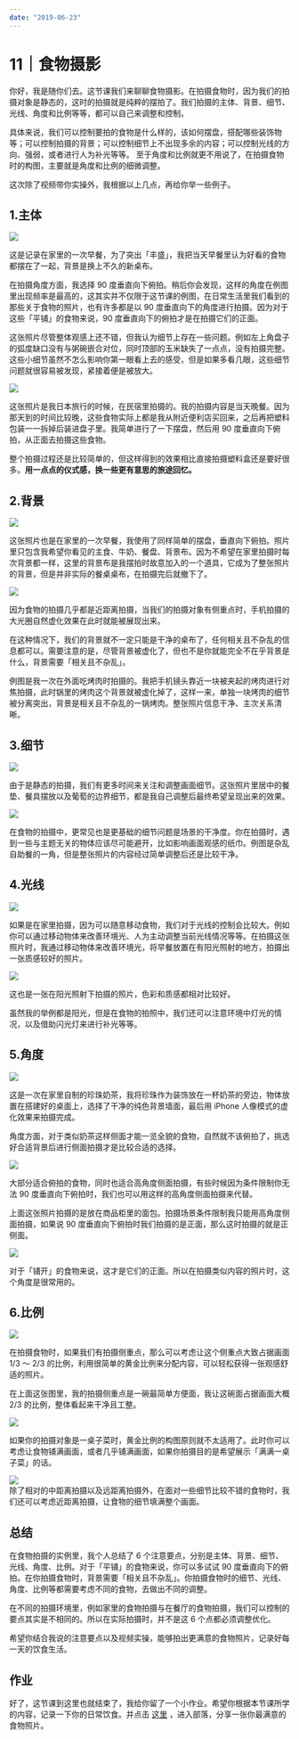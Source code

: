 ```yaml
---
date: "2019-06-23"
---  
```

      
# 11｜食物摄影
你好，我是随你们去。这节课我们来聊聊食物摄影。在拍摄食物时，因为我们的拍摄对象是静态的，这时的拍摄就是纯粹的摆拍了。我们拍摄的主体、背景、细节、光线、角度和比例等等，都可以自己来调整和控制。

具体来说，我们可以控制要拍的食物是什么样的，该如何摆盘，搭配哪些装饰物等；可以控制拍摄的背景；可以控制细节上不出现多余的内容；可以控制光线的方向、强弱，或者进行人为补光等等。 至于角度和比例就更不用说了，在拍摄食物时的构图，主要就是角度和比例的细微调整。

这次除了视频带你实操外，我根据以上几点，再给你举一些例子。

## 1.主体

![](/images/手机摄影/04.练习部分/resourceimage61e6619eb393f1e4f46256247a51852655e6.jpg)

这是记录在家里的一次早餐，为了突出「丰盛」，我把当天早餐里认为好看的食物都摆在了一起，背景是换上不久的新桌布。

在拍摄角度方面，我选择 90 度垂直向下俯拍。稍后你会发现，这样的角度在例图里出现频率是最高的，这其实并不仅限于这节课的例图，在日常生活里我们看到的那些关于食物的照片，也有许多都是以 90 度垂直向下的角度进行拍摄。因为对于这些「平铺」的食物来说，90 度垂直向下的俯拍才是在拍摄它们的正面。

这张照片尽管整体观感上还不错，但我认为细节上存在一些问题。例如左上角盘子的弧度缺口没有与粥碗嵌合对位，同时顶部的玉米缺失了一点点，没有拍摄完整。这些小细节虽然不怎么影响你第一眼看上去的感受，但是如果多看几眼，这些细节问题就很容易被发现，紧接着便是被放大。

<!-- [[[read_end]]] -->

![](/images/手机摄影/04.练习部分/resourceimagec668c661d6ac58c695141a059f2ceb2d6668.png)

这张照片是我日本旅行的时候，在民宿里拍摄的。我的拍摄内容是当天晚餐。因为那天到的时间比较晚，这些食物实际上都是我从附近便利店买回来，之后再把塑料包装一一拆掉后装进盘子里。我简单进行了一下摆盘，然后用 90 度垂直向下俯拍，从正面去拍摄这些食物。

整个拍摄过程还是比较简单的，但这样得到的效果相比直接拍摄塑料盒还是要好很多。**用一点点的仪式感，换一些更有意思的旅途回忆。**

## 2.背景

![](/images/手机摄影/04.练习部分/resourceimageda56da9yyfde724700fb5f066ffa1fe1eb56.jpg)

这张照片也是在家里的一次早餐，我使用了同样简单的摆盘，垂直向下俯拍。照片里只包含我希望你看见的主食、牛奶、餐盘、背景布。因为不希望在家里拍摄时每次背景都一样，这里的背景布是我摆拍时故意加入的一个道具，它成为了整张照片的背景，但是并非实际的餐桌桌布，在拍摄完后就撤下了。

![](/images/手机摄影/04.练习部分/resourceimage5d695d77ba539abff1a2de27b0151666c169.jpg)

因为食物的拍摄几乎都是近距离拍摄，当我们的拍摄对象有侧重点时，手机拍摄的大光圈自然虚化效果在此时就能被展现出来。

在这种情况下，我们的背景就不一定只能是干净的桌布了，任何相关且不杂乱的信息都可以。需要注意的是，尽管背景被虚化了，但也不是你就能完全不在乎背景是什么，背景需要「相关且不杂乱」。

例图是我一次在外面吃烤肉时拍摄的。我把手机镜头靠近一块被夹起的烤肉进行对焦拍摄，此时锅里的烤肉这个背景就被虚化掉了，这样一来，单独一块烤肉的细节被分离突出，背景是相关且不杂乱的一锅烤肉。整张照片信息干净、主次关系清晰。

## **3.细节**

![](/images/手机摄影/04.练习部分/resourceimage62df629bd9068ce168e034c5538a098dd8df.jpg)

由于是静态的拍摄，我们有更多时间来关注和调整画面细节。这张照片里居中的餐垫、餐具摆放以及葡萄的边界细节，都是我自己调整后最终希望呈现出来的效果。

![](/images/手机摄影/04.练习部分/resourceimage71aa71de34096637f05c2904cf68f818b7aa.jpg)

在食物的拍摄中，更常见也是更基础的细节问题是场景的干净度。你在拍摄时，遇到一些与主题无关的物体应该尽可能避开，比如影响画面观感的纸巾。例图是杂乱自助餐的一角，但是整张照片的内容经过简单调整后还是比较干净。

## **4.光线**

![](/images/手机摄影/04.练习部分/resourceimage902f90f1a17ca9765575ce6ec2fd4de02a2f.jpg)

如果是在家里拍摄，因为可以随意移动食物，我们对于光线的控制会比较大。例如你可以通过移动物体来改善环境光、人为主动调整当前光线情况等等。在拍摄这张照片时，我通过移动物体来改善环境光，将早餐放置在有阳光照射的地方，拍摄出一张质感较好的照片。

![](/images/手机摄影/04.练习部分/resourceimage4b4a4b2523ed50662992d124a90abd361d4a.jpg)

这也是一张在阳光照射下拍摄的照片，色彩和质感都相对比较好。

虽然我的举例都是阳光，但是在食物的拍照中，我们还可以注意环境中灯光的情况，以及借助闪光灯来进行补光等等。

## **5.角度**

![](/images/手机摄影/04.练习部分/resourceimage9b6f9bdae27092ca5e8695c7ae0160b2a86f.png)

这是一次在家里自制的珍珠奶茶，我将珍珠作为装饰放在一杯奶茶的旁边，物体放置在搭建好的桌面上，选择了干净的纯色背景墙面，最后用 iPhone 人像模式的虚化效果来拍摄完成。

角度方面，对于类似奶茶这样侧面才能一览全貌的食物，自然就不该俯拍了，挑选好合适背景后进行侧面拍摄才是比较合适的选择。

![](/images/手机摄影/04.练习部分/resourceimagee3fae328a9cf3c1a74f44acc88fda42f54fa.jpg)

大部分适合俯拍的食物，同时也适合高角度侧面拍摄，有些时候因为条件限制你无法 90 度垂直向下俯拍时，我们也可以用这样的高角度侧面拍摄来代替。

上面这张照片拍摄的是放在商品柜里的面包。拍摄场景条件限制我只能用高角度侧面拍摄，如果说 90 度垂直向下俯拍时我们拍摄的是正面，那么这时拍摄的就是正侧面。

![](/images/手机摄影/04.练习部分/resourceimage5ffa5f9b0c8bdbdf4a54b9224934fc5cc0fa.jpg)

对于「铺开」的食物来说，这才是它们的正面。所以在拍摄类似内容的照片时，这个角度是很常用的。

## **6.比例**

![](/images/手机摄影/04.练习部分/resourceimageff4cffda0ab5e7e10c0fdf20dee5d1b9124c.jpg)

在拍摄食物时，如果我们有拍摄侧重点，那么可以考虑让这个侧重点大致占据画面 1/3 ～ 2/3 的比例，利用很简单的黄金比例来分配内容，可以轻松获得一张观感舒适的照片。

在上面这张图里，我的拍摄侧重点是一碗最简单方便面，我让这碗面占据画面大概 2/3 的比例，整体看起来干净且工整。

![](/images/手机摄影/04.练习部分/resourceimagecf9ecf42de446929d6ce8f8ca2d401ff2c9e.jpg)

如果你的拍摄对象是一桌子菜时，黄金比例的构图原则就不太适用了。此时你可以考虑让食物铺满画面，或者几乎铺满画面，如果你拍摄目的是希望展示「满满一桌子菜」的话。

![](/images/手机摄影/04.练习部分/resourceimage3d2c3da2cc32c07yy248c7a47a0cf4bc9d2c.jpg)  
除了相对的中距离拍摄以及远距离拍摄外，在面对一些细节比较不错的食物时，我们还可以考虑近距离拍摄，让食物的细节填满整个画面。

## 总结

在食物拍摄的实例里，我个人总结了 6 个注意要点，分别是主体、背景、细节、光线、角度、比例。对于「平铺」的食物来说，你可以多试试 90 度垂直向下的俯拍。在你拍摄食物时，背景需要「相关且不杂乱」。你拍摄食物时的细节、光线、角度、比例等都需要考虑不同的食物，去做出不同的调整。

在不同的拍摄环境里，例如家里的食物拍摄与在餐厅的食物拍摄，我们可以控制的要点其实是不相同的。所以在实际拍摄时，并不是这 6 个点都必须调整优化。

希望你结合我说的注意要点以及视频实操，能够拍出更满意的食物照片，记录好每一天的饮食生活。

## 作业

好了，这节课到这里也就结束了，我给你留了一个小作业。希望你根据本节课所学的内容，记录一下你的日常饮食。并点击 [这里](time://hordeChannelDetail?channelId=29) ，进入部落，分享一张你最满意的食物照片。